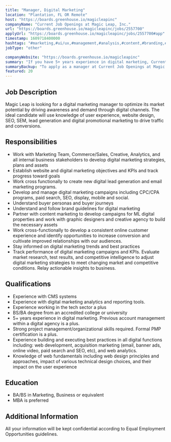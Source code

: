 ```yaml
---
title: "Manager, Digital Marketing"
location: "Plantation, FL OR Remote"
host: "https://boards.greenhouse.io/magicleapinc"
companyName: "Current Job Openings at Magic Leap, Inc."
url: "https://boards.greenhouse.io/magicleapinc/jobs/2557700"
applyUrl: "https://boards.greenhouse.io/magicleapinc/jobs/2557700#app"
timestamp: 1609718400000
hashtags: "#marketing,#ui/ux,#management,#analysis,#content,#branding,#sales,#socialmedia,#optimization"
jobType: "other"

companyWebsite: "https://boards.greenhouse.io/magicleapinc"
summary: "If you have 5+ years experience in digital marketing, Current Job Openings at Magic Leap, Inc. is looking for someone with your skillset."
summaryBackup: "To apply as a manager at Current Job Openings at Magic Leap, Inc., you preferably need to have some knowledge of: #marketing, #ui/ux, #management."
featured: 20
---
```


## Job Description

Magic Leap is looking for a digital marketing manager to optimize its market potential by driving awareness and demand through digital channels. The ideal candidate will use knowledge of user experience, website design, SEO, SEM, lead generation and digital promotional marketing to drive traffic and conversions.

## Responsibilities

*   Work with Marketing Team, Commerce/Sales, Creative, Analytics, and all internal business stakeholders to develop digital marketing strategies, plans and assets
*   Establish website and digital marketing objectives and KPIs and track progress toward goals
*   Work cross functionally to create new digital lead generation and email marketing programs.
*   Develop and manage digital marketing campaigns including CPC/CPA programs, paid search, SEO, display, mobile and social. 
*   Understand buyer personas and buyer journeys
*   Understand and follow brand guidelines for digital marketing 
*   Partner with content marketing to develop campaigns for ML digital properties and work with graphic designers and creative agency to build the necessary assets
*   Work cross-functionally to develop a consistent online customer experience and identify opportunities to increase conversion and cultivate improved relationships with our audiences.
*   Stay informed on digital marketing trends and best practices
*   Track performance of digital marketing campaigns and KPIs. Evaluate market research, test results, and competitive intelligence to adjust digital marketing strategies to meet changing market and competitive conditions. Relay actionable insights to business.

## Qualifications

*   Experience with CMS systems
*   Experience with digital marketing analytics and reporting tools.
*   Experience working in the tech sector a plus
*   BS/BA degree from an accredited college or university
*   5+ years experience in digital marketing. Previous account management within a digital agency is a plus. 
*   Strong project management/organizational skills required. Formal PMP certification is a plus. 
*   Experience building and executing best practices in all digital functions including: web development, acquisition marketing (email, banner ads, online video, paid search and SEO, etc), and web analytics.
*   Knowledge of web fundamentals including web design principles and approaches, impact of various technical design choices, and their impact on the user experience

## Education

*   BA/BS in Marketing, Business or equivalent
*   MBA is preferred

## Additional Information

All your information will be kept confidential according to Equal Employment Opportunities guidelines.
